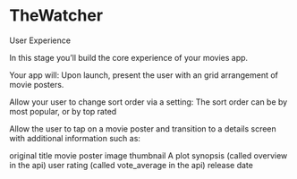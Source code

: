 # TheWatcher

User Experience

In this stage you’ll build the core experience of your movies app.

Your app will:
Upon launch, present the user with an grid arrangement of movie posters.

Allow your user to change sort order via a setting:
The sort order can be by most popular, or by top rated

Allow the user to tap on a movie poster and transition to a details screen with additional information such as:

original title
movie poster image thumbnail
A plot synopsis (called overview in the api)
user rating (called vote_average in the api)
release date

